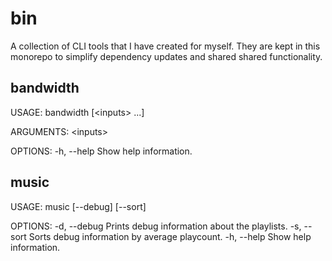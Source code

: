 # bin

A collection of CLI tools that I have created for myself. They are kept in this monorepo to simplify dependency updates and shared
shared functionality.

## bandwidth

USAGE: bandwidth [\<inputs\> ...]

ARGUMENTS:
  \<inputs\>

OPTIONS:
  -h, --help              Show help information.

## music

USAGE: music [--debug] [--sort]

OPTIONS:
  -d, --debug             Prints debug information about the playlists.
  -s, --sort              Sorts debug information by average playcount.
  -h, --help              Show help information.
